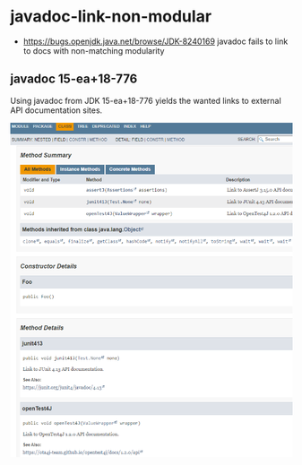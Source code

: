 # javadoc-link-non-modular

- https://bugs.openjdk.java.net/browse/JDK-8240169 javadoc fails to link to docs with non-matching modularity

## javadoc 15-ea+18-776

Using javadoc from JDK 15-ea+18-776 yields the wanted links to external API documentation sites.

![123](image.png)
